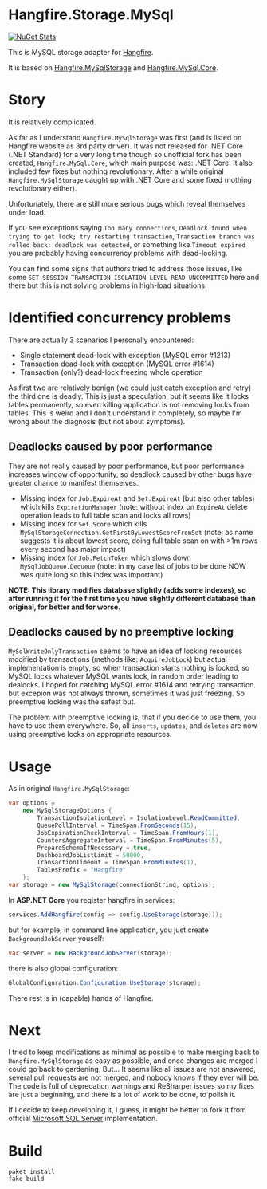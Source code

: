 # Hangfire.Storage.MySql

[![NuGet Stats](https://img.shields.io/nuget/v/Hangfire.Storage.MySql.svg)](https://www.nuget.org/packages/Hangfire.Storage.MySql)

This is MySQL storage adapter for [Hangfire](https://www.hangfire.io/).

It is based on [Hangfire.MySqlStorage](https://github.com/arnoldasgudas/Hangfire.MySqlStorage) 
and [Hangfire.MySql.Core](https://github.com/stulzq/Hangfire.MySql.Core). 

# Story

It is relatively complicated.

As far as I understand `Hangfire.MySqlStorage` was first (and is listed on Hangfire website as 3rd party driver). It
was not released for .NET Core (.NET Standard) for a very long time though so unofficial fork has been created, 
`Hangfire.MySql.Core`, which main purpose was: .NET Core. It also included few fixes but nothing revolutionary.
After a while original `Hangfire.MySqlStorage` caught up with .NET Core and some fixed (nothing revolutionary either). 

Unfortunately, there are still more serious bugs which reveal themselves under load.

If you see exceptions saying `Too many connections`, `Deadlock found when trying to get lock; try restarting transaction`,
`Transaction branch was rolled back: deadlock was detected`, or something like `Timeout expired` you are probably having 
concurrency problems with dead-locking.

You can find some signs that authors tried to address those issues, like some 
`SET SESSION TRANSACTION ISOLATION LEVEL READ UNCOMMITTED` here and there but this is not solving problems in high-load
situations.

# Identified concurrency problems

There are actually 3 scenarios I personally encountered:
* Single statement dead-lock with exception (MySQL error #1213)
* Transaction dead-lock with exception (MySQL error #1614)
* Transaction (only?) dead-lock freezing whole operation   

As first two are relatively benign (we could just catch exception and retry) the third one is deadly.
This is just a speculation, but it seems like it locks tables permanently, so even killing application is not removing 
locks from tables. This is weird and I don't understand it completely, so maybe I'm wrong about the diagnosis (but not 
about symptoms).

## Deadlocks caused by poor performance

They are not really caused by poor performance, but poor performance increases window of opportunity, so deadlock 
caused by other bugs have greater chance to manifest themselves.   

* Missing index for `Job.ExpireAt` and `Set.ExpireAt` (but also other tables) which kills `ExpirationManager` 
    (note: without index on `ExpireAt` delete operation leads to full table scan and locks all rows)
* Missing index for `Set.Score` which kills `MySqlStorageConnection.GetFirstByLowestScoreFromSet` (note: as name 
    suggests it is about lowest score, doing full table scan on with >1m rows every second has major impact)
* Missing index for `Job.FetchToken` which slows down `MySqlJobQueue.Dequeue` (note: in my case list of jobs 
    to be done NOW was quite long so this index was important)
    
**NOTE: This library modifies database slightly (adds some indexes), so after running it for the first time
you have slightly different database than original, for better and for worse.**
    
## Deadlocks caused by no preemptive locking

`MySqlWriteOnlyTransaction` seems to have an idea of locking resources modified by transactions 
(methods like: `AcquireJobLock`) but actual implementation is empty, so when transaction starts
nothing is locked, so MySQL locks whatever MySQL wants lock, in random order leading to dealocks.
I hoped for catching MySQL error #1614 and retrying transaction but excepion was not always thrown,
sometimes it was just freezing.
So preemptive locking was the safest but.

The problem with preemptive locking is, that if you decide to use them, you have to use them everywhere.
So, all `inserts`, `updates`, and `deletes` are now using preemptive locks on appropriate resources.

# Usage

As in original `Hangfire.MySqlStorage`:

```c#
var options = 
    new MySqlStorageOptions {
        TransactionIsolationLevel = IsolationLevel.ReadCommitted,
        QueuePollInterval = TimeSpan.FromSeconds(15),
        JobExpirationCheckInterval = TimeSpan.FromHours(1),
        CountersAggregateInterval = TimeSpan.FromMinutes(5),
        PrepareSchemaIfNecessary = true,
        DashboardJobListLimit = 50000,
        TransactionTimeout = TimeSpan.FromMinutes(1),
        TablesPrefix = "Hangfire"
    };
var storage = new MySqlStorage(connectionString, options);
```

In **ASP.NET Core** you register hangfire in services:

```c#
services.AddHangfire(config => config.UseStorage(storage)));
```

but for example, in command line application, you just create `BackgroundJobServer` youself:

```c#
var server = new BackgroundJobServer(storage);
```

there is also global configuration:

```c#
GlobalConfiguration.Configuration.UseStorage(storage);
```

There rest is in (capable) hands of Hangfire.

# Next

I tried to keep modifications as minimal as possible to make merging back to `Hangfire.MySqlStorage` 
as easy as possible, and once changes are merged I could go back to gardening.
But... It seems like all issues are not answered, several pull requests are not merged, and nobody knows
if they ever will be. The code is full of deprecation warnings and ReSharper issues so my fixes are just a beginning,
and there is a lot of work to be done, to polish it.  

If I decide to keep developing it, I guess, it might be better to fork it from official 
[Microsoft SQL Server](https://github.com/HangfireIO/Hangfire) implementation.

# Build

```shell
paket install
fake build
```
